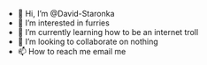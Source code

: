 - 👋 Hi, I’m @David-Staronka
- 👀 I’m interested in furries
- 🌱 I’m currently learning how to be an internet troll
- 💞️ I’m looking to collaborate on nothing
- 📫 How to reach me email me

<!---
David-Staronka/David-Staronka is a ✨ special ✨ repository because its `README.md` (this file) appears on your GitHub profile.
You can click the Preview link to take a look at your changes.
--->

